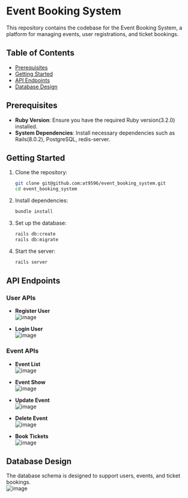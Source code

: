 # Event Booking System

This repository contains the codebase for the Event Booking System, a platform for managing events, user registrations, and ticket bookings.

## Table of Contents

- [Prerequisites](#prerequisites)
- [Getting Started](#getting-started)
- [API Endpoints](#api-endpoints)
- [Database Design](#database-design)

## Prerequisites

- **Ruby Version**: Ensure you have the required Ruby version(3.2.0) installed.
- **System Dependencies**: Install necessary dependencies such as Rails(8.0.2), PostgreSQL, redis-server.

## Getting Started

1. Clone the repository:
   ```bash
   git clone git@github.com:at9596/event_booking_system.git
   cd event_booking_system
   ```

2. Install dependencies:
   ```bash
   bundle install
   ```

3. Set up the database:
   ```bash
   rails db:create
   rails db:migrate
   ```

4. Start the server:
   ```bash
   rails server
   ```

## API Endpoints

### User APIs
- **Register User**  
  ![image](https://github.com/user-attachments/assets/c8d5bc67-f07d-44f3-875f-69a443666484)

- **Login User**  
  ![image](https://github.com/user-attachments/assets/bcd2c333-9d8a-4de7-a9be-771239b32c75)

### Event APIs
- **Event List**  
  ![image](https://github.com/user-attachments/assets/d1c814bd-0187-485e-bd0e-d8c6171dcf20)

- **Event Show**  
  ![image](https://github.com/user-attachments/assets/d2e3382f-fbd5-4c1e-85f9-10a4fde2fc95)

- **Update Event**  
  ![image](https://github.com/user-attachments/assets/3c05b626-92b2-49a5-93c4-fa782a6318d1)

- **Delete Event**  
  ![image](https://github.com/user-attachments/assets/b6d6419a-3d51-4bbb-a5dc-b4dbf13b7809)

- **Book Tickets**  
  ![image](https://github.com/user-attachments/assets/81cae8e7-6cdd-478c-9cfc-4863a536aea7)

## Database Design

The database schema is designed to support users, events, and ticket bookings.  
![image](https://github.com/user-attachments/assets/b15044a2-2012-4db9-ba3f-b31fcc187d6d)

